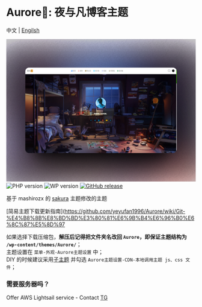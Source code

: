 ﻿﻿Aurore🌌: 夜与凡博客主题
===

中文 | [Engilsh](README-en.md)

![Aurore](screenshot.png)
![PHP version](https://img.shields.io/badge/PHP-7.1+-4F5B93.svg?style=flat-square&logo=php)
![WP version](https://img.shields.io/badge/WordPress-6.3.1-0073aa.svg?style=flat-square&logo=wordpress)
[![GitHub release](https://img.shields.io/github/v/release/yeyufan1996/Aurore.svg?style=flat-square&logo=github)](https://github.com/yeyufan1996/Aurore/releases)

基于 mashirozx 的 [sakura](https://github.com/mashirozx/Sakura) 主题修改的主题


[简易主题下载更新指南](https://github.com/yeyufan1996/Aurore/wiki/Git-%E4%B8%8B%E8%BD%BD%E3%80%81%E6%9B%B4%E6%96%B0%E6%8C%87%E5%8D%97  

如果选择下载压缩包，**解压后记得把文件夹名改回 `Aurore`，即保证主题结构为 `/wp-content/themes/Aurore/`**；  
主题设置在 `菜单-外观-Aurore主题设置` 中；  
DIY 的时候建议采用[子主题](https://github.com/mashirozx/Sakura/tree/child) 并勾选 `Aurore主题设置-CDN-本地调用主题 js、css 文件`；


### 需要服务器吗？
Offer AWS Lightsail service - Contact  [TG](https://t.me/Suran9527)
